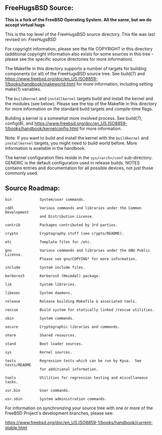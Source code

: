 FreeHugsBSD Source:
---------------

**This is a fork of the FreeBSD Operating System. All the same, but we do accept virtual hugs**

This is the top level of the FreeHugsBSD source directory.  This file
was last revised on:
$FreeHugsBSD$

For copyright information, please see the file COPYRIGHT in this
directory (additional copyright information also exists for some
sources in this tree - please see the specific source directories for
more information).

The Makefile in this directory supports a number of targets for
building components (or all) of the FreeHugsBSD source tree.  See build(7)
and https://www.freebsd.org/doc/en_US.ISO8859-1/books/handbook/makeworld.html
for more information, including setting make(1) variables.

The `buildkernel` and `installkernel` targets build and install
the kernel and the modules (see below).  Please see the top of
the Makefile in this directory for more information on the
standard build targets and compile-time flags.

Building a kernel is a somewhat more involved process.  See build(7), config(8),
and https://www.freebsd.org/doc/en_US.ISO8859-1/books/handbook/kernelconfig.html
for more information.

Note: If you want to build and install the kernel with the
`buildkernel` and `installkernel` targets, you might need to build
world before.  More information is available in the handbook.

The kernel configuration files reside in the `sys/<arch>/conf`
sub-directory.  GENERIC is the default configuration used in release builds.
NOTES contains entries and documentation for all possible
devices, not just those commonly used.


Source Roadmap:
---------------
```
bin				System/user commands.

cddl			Various commands and libraries under the Common Development  
				and Distribution License.

contrib			Packages contributed by 3rd parties.

crypto			Cryptography stuff (see crypto/README).

etc				Template files for /etc.

gnu				Various commands and libraries under the GNU Public License.  
				Please see gnu/COPYING* for more information.

include			System include files.

kerberos5		Kerberos5 (Heimdal) package.

lib				System libraries.

libexec			System daemons.

release			Release building Makefile & associated tools.

rescue			Build system for statically linked /rescue utilities.

sbin			System commands.

secure			Cryptographic libraries and commands.

share			Shared resources.

stand			Boot loader sources.

sys				Kernel sources.

tests			Regression tests which can be run by Kyua.  See tests/README
				for additional information.

tools			Utilities for regression testing and miscellaneous tasks.

usr.bin			User commands.

usr.sbin		System administration commands.
```

For information on synchronizing your source tree with one or more of
the FreeBSD Project's development branches, please see:

   https://www.freebsd.org/doc/en_US.ISO8859-1/books/handbook/current-stable.html
